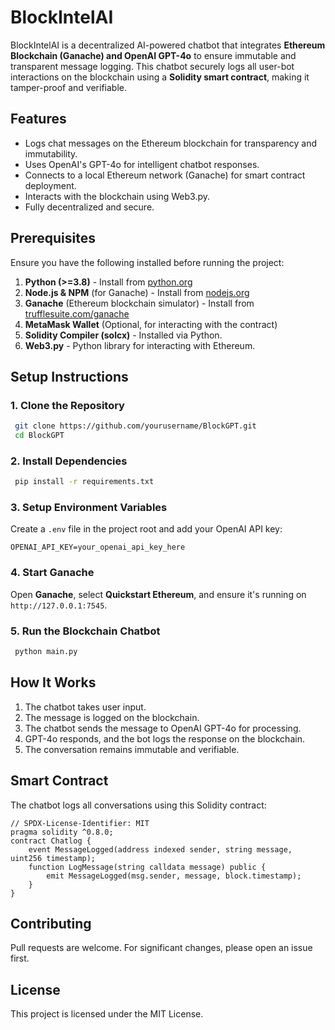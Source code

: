 # BlockIntelAI

BlockIntelAI is a decentralized AI-powered chatbot that integrates **Ethereum Blockchain (Ganache) and OpenAI GPT-4o** to ensure immutable and transparent message logging. This chatbot securely logs all user-bot interactions on the blockchain using a **Solidity smart contract**, making it tamper-proof and verifiable.

## Features
- Logs chat messages on the Ethereum blockchain for transparency and immutability.
- Uses OpenAI's GPT-4o for intelligent chatbot responses.
- Connects to a local Ethereum network (Ganache) for smart contract deployment.
- Interacts with the blockchain using Web3.py.
- Fully decentralized and secure.

## Prerequisites
Ensure you have the following installed before running the project:

1. **Python (>=3.8)** - Install from [python.org](https://www.python.org/)
2. **Node.js & NPM** (for Ganache) - Install from [nodejs.org](https://nodejs.org/)
3. **Ganache** (Ethereum blockchain simulator) - Install from [trufflesuite.com/ganache](https://trufflesuite.com/ganache/)
4. **MetaMask Wallet** (Optional, for interacting with the contract)
5. **Solidity Compiler (solcx)** - Installed via Python.
6. **Web3.py** - Python library for interacting with Ethereum.

## Setup Instructions

### 1. Clone the Repository
```sh
 git clone https://github.com/yourusername/BlockGPT.git
 cd BlockGPT
```

### 2. Install Dependencies
```sh
 pip install -r requirements.txt
```

### 3. Setup Environment Variables
Create a `.env` file in the project root and add your OpenAI API key:
```env
OPENAI_API_KEY=your_openai_api_key_here
```

### 4. Start Ganache
Open **Ganache**, select **Quickstart Ethereum**, and ensure it's running on `http://127.0.0.1:7545`.

### 5. Run the Blockchain Chatbot
```sh
 python main.py
```

## How It Works
1. The chatbot takes user input.
2. The message is logged on the blockchain.
3. The chatbot sends the message to OpenAI GPT-4o for processing.
4. GPT-4o responds, and the bot logs the response on the blockchain.
5. The conversation remains immutable and verifiable.

## Smart Contract
The chatbot logs all conversations using this Solidity contract:
```solidity
// SPDX-License-Identifier: MIT
pragma solidity ^0.8.0;
contract Chatlog {
    event MessageLogged(address indexed sender, string message, uint256 timestamp);
    function LogMessage(string calldata message) public {
        emit MessageLogged(msg.sender, message, block.timestamp);
    }
}
```

## Contributing
Pull requests are welcome. For significant changes, please open an issue first.

## License
This project is licensed under the MIT License.

